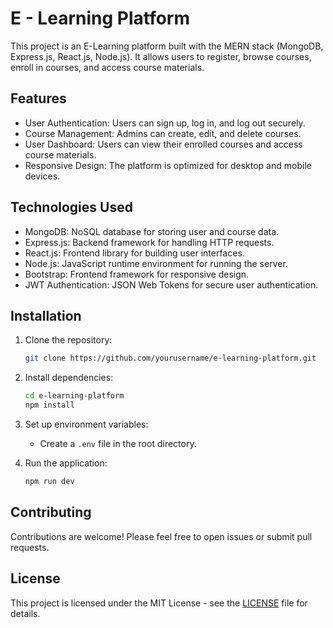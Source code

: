 # E - Learning Platform  

This project is an E-Learning platform built with the MERN stack (MongoDB, Express.js, React.js, Node.js). It allows users to register, browse courses, enroll in courses, and access course materials.

## Features

- User Authentication: Users can sign up, log in, and log out securely.
- Course Management: Admins can create, edit, and delete courses.
- User Dashboard: Users can view their enrolled courses and access course materials.
- Responsive Design: The platform is optimized for desktop and mobile devices.

## Technologies Used

- MongoDB: NoSQL database for storing user and course data.
- Express.js: Backend framework for handling HTTP requests.
- React.js: Frontend library for building user interfaces.
- Node.js: JavaScript runtime environment for running the server.
- Bootstrap: Frontend framework for responsive design.
- JWT Authentication: JSON Web Tokens for secure user authentication.

## Installation

1. Clone the repository:
   ```bash
   git clone https://github.com/yourusername/e-learning-platform.git
   ```

2. Install dependencies:
   ```bash
   cd e-learning-platform
   npm install
   ```

3. Set up environment variables:
   - Create a `.env` file in the root directory.
   
4. Run the application:
   ```bash
   npm run dev 
   ```

## Contributing

Contributions are welcome! Please feel free to open issues or submit pull requests.

## License

This project is licensed under the MIT License - see the [LICENSE](LICENSE) file for details.

